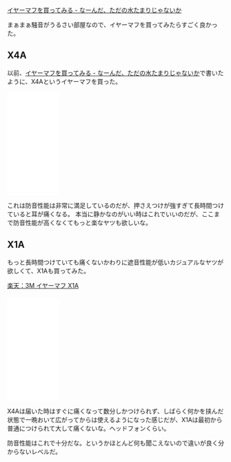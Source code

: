 [イヤーマフを買ってみる - なーんだ、ただの水たまりじゃないか](https://karino2.github.io/2021/07/04/try_yearmuff.html)

まぁまぁ騒音がうるさい部屋なので、イヤーマフを買ってみたらすごく良かった。

## X4A

以前、[イヤーマフを買ってみる - なーんだ、ただの水たまりじゃないか](https://karino2.github.io/2021/07/04/try_yearmuff.html)で書いたように、X4Aというイヤーマフを買った。

<iframe style="width:120px;height:240px;" marginwidth="0" marginheight="0" scrolling="no" frameborder="0" src="//rcm-fe.amazon-adsystem.com/e/cm?lt1=_blank&bc1=000000&IS2=1&bg1=FFFFFF&fc1=000000&lc1=0000FF&t=karino203-22&language=en_US&o=9&p=8&l=as4&m=amazon&f=ifr&ref=as_ss_li_til&asins=B01BHF3YOA&linkId=6300c4af5b8df60aae9866ab67fc0efc"></iframe>

これは防音性能は非常に満足しているのだが、押さえつけが強すぎて長時間つけていると耳が痛くなる。
本当に静かなのがいい時はこれでいいのだが、ここまで防音性能が高くなくてもっと楽なヤツも欲しいな。

## X1A

もっと長時間つけていても痛くないかわりに遮音性能が低いカジュアルなヤツが欲しくて、X1Aも買ってみた。

<a href="https://hb.afl.rakuten.co.jp/ichiba/283afb2d.7ff70445.283afb2e.0728e0b3/?pc=https%3A%2F%2Fitem.rakuten.co.jp%2Ftrshop%2Fx1a-3m-peltor%2F&link_type=pict&ut=eyJwYWdlIjoiaXRlbSIsInR5cGUiOiJwaWN0Iiwic2l6ZSI6IjI0MHgyNDAiLCJuYW0iOjEsIm5hbXAiOiJyaWdodCIsImNvbSI6MSwiY29tcCI6ImRvd24iLCJwcmljZSI6MCwiYm9yIjoxLCJjb2wiOjEsImJidG4iOjEsInByb2QiOjAsImFtcCI6ZmFsc2V9" target="_blank" rel="nofollow sponsored noopener" style="word-wrap:break-word;"  >楽天：3M イヤーマフ X1A<br><img src="https://hbb.afl.rakuten.co.jp/hgb/283afb2d.7ff70445.283afb2e.0728e0b3/?me_id=1368878&item_id=10000000&pc=https%3A%2F%2Fthumbnail.image.rakuten.co.jp%2F%400_mall%2Ftrshop%2Fcabinet%2Fimgrc0093738347.jpg%3F_ex%3D240x240&s=240x240&t=pict" border="0" style="margin:2px" alt="" title=""></a>

<iframe sandbox="allow-popups allow-scripts allow-modals allow-forms allow-same-origin" style="width:120px;height:240px;" marginwidth="0" marginheight="0" scrolling="no" frameborder="0" src="//rcm-fe.amazon-adsystem.com/e/cm?lt1=_blank&bc1=000000&IS2=1&bg1=FFFFFF&fc1=000000&lc1=0000FF&t=karino203-22&language=en_US&o=9&p=8&l=as4&m=amazon&f=ifr&ref=as_ss_li_til&asins=B01BHF3XZK&linkId=5da50e06bac11fc9c23574e8d7aecae6"></iframe>

X4Aは届いた時はすぐに痛くなって数分しかつけられず、しばらく何かを挟んだ状態で一晩おいて広がってからは使えるようになった感じだが、X1Aは最初から普通につけられて大して痛くないな。ヘッドフォンくらい。

防音性能はこれで十分だな。というかほとんど何も聞こえないので違いが良く分からないレベルだ。